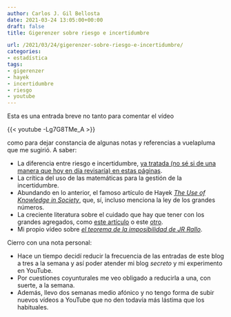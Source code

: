 ```yaml
---
author: Carlos J. Gil Bellosta
date: 2021-03-24 13:05:00+00:00
draft: false
title: Gigerenzer sobre riesgo e incertidumbre

url: /2021/03/24/gigerenzer-sobre-riesgo-e-incertidumbre/
categories:
- estadística
tags:
- gigerenzer
- hayek
- incertidumbre
- riesgo
- youtube
---
```


Esta es una entrada breve no tanto para comentar el vídeo

{{< youtube -Lg7G8TMe_A >}}

como para dejar constancia de algunas notas y referencias a vuelapluma que me sugirió. A saber:

 * La diferencia entre riesgo e incertidumbre, [ya tratada (no sé si de una manera que hoy en día revisaría) en estas páginas](https://www.datanalytics.com/2011/03/11/riesgo-e-incertidumbre).
 * La crítica del uso de las matemáticas para la gestión de la incertidumbre.
 * Abundando en lo anterior, el famoso artículo de Hayek _[The Use of Knowledge in Society](https://fee.org/articles/the-use-of-knowledge-in-society)_, que, sí, incluso menciona la ley de los grandes números.
 * La creciente literatura sobre el cuidado que hay que tener con los grandes agregados, como [este artículo](https://jtbd.info/the-illusion-of-measuring-what-customers-want-3672a7892eb) o este [otro](https://statmodeling.stat.columbia.edu/2021/02/18/smell-the-data/).
 * Mi propio vídeo sobre _[el teorema de la imposibilidad de JR Rallo](https://www.youtube.com/watch?v=rCM5hDRGMlo&t=77s)_.

Cierro con una nota personal:

* Hace un tiempo decidí reducir la frecuencia de las entradas de este blog a tres a la semana y así poder atender mi blog _secreto_ y mi experimento en YouTube.
* Por cuestiones coyunturales me veo obligado a reducirla a una, con suerte, a la semana.
* Además, llevo dos semanas medio afónico y no tengo forma de subir nuevos vídeos a YouTube que no den todavía más lástima que los habituales.

